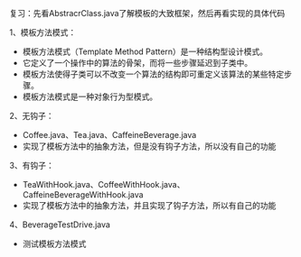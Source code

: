 复习：先看AbstracrClass.java了解模板的大致框架，然后再看实现的具体代码

1、模板方法模式：
- 模板方法模式（Template Method Pattern）是一种结构型设计模式。
- 它定义了一个操作中的算法的骨架，而将一些步骤延迟到子类中。
- 模板方法使得子类可以不改变一个算法的结构即可重定义该算法的某些特定步骤。
- 模板方法模式是一种对象行为型模式。

2、无钩子：
- Coffee.java、Tea.java、CaffeineBeverage.java
- 实现了模板方法中的抽象方法，但是没有钩子方法，所以没有自己的功能

3、有钩子：
- TeaWithHook.java、CoffeeWithHook.java、CaffeineBeverageWithHook.java
- 实现了模板方法中的抽象方法，并且实现了钩子方法，所以有自己的功能

4、BeverageTestDrive.java
- 测试模板方法模式